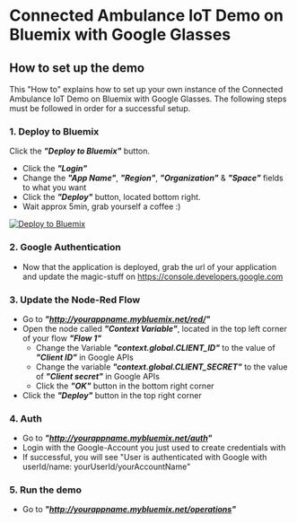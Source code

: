 # Connected Ambulance IoT Demo on Bluemix with Google Glasses

## How to set up the demo
This "How to" explains how to set up your own instance of the Connected Ambulance IoT Demo on Bluemix with Google Glasses.
The following steps must be followed in order for a successful setup.

### 1. Deploy to Bluemix
Click the ***"Deploy to Bluemix"*** button.
  - Click the ***"Login"***
  - Change the ***"App Name"***, ***"Region"***, ***"Organization"*** & ***"Space"*** fields to what you want
  - Click the ***"Deploy"*** button, located bottom right.
  - Wait approx 5min, grab yourself a coffee :)

[![Deploy to Bluemix](https://bluemix.net/deploy/button.png)](https://bluemix.net/deploy?repository=https://github.com/langz/connectedambulance.git)

### 2. Google Authentication
  - Now that the application is deployed, grab the url of your application and update the magic-stuff on https://console.developers.google.com

### 3. Update the Node-Red Flow
  - Go to ***"http://yourappname.mybluemix.net/red/"***
  - Open the node called ***"Context Variable"***, located in the top left corner of your flow ***"Flow 1"***
    - Change the Variable ***"context.global.CLIENT_ID"*** to the value of ***"Client ID"*** in Google APIs
    - Change the variable ***"context.global.CLIENT_SECRET"*** to the value of ***"Client secret"*** in Google APIs
    - Click the ***"OK"*** button in the bottom right corner
  - Click the ***"Deploy"*** button in the top right corner

### 4. Auth
  - Go to ***"http://yourappname.mybluemix.net/auth"***
  - Login with the Google-Account you just used to create credentials with
  - If successful, you will see "User is authenticated with Google with userId/name: yourUserId/yourAccountName"

### 5. Run the demo
  - Go to ***"http://yourappname.mybluemix.net/operations"***
